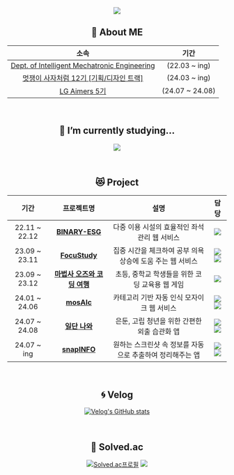 
<div align = "center">
   <img src="https://capsule-render.vercel.app/api?type=waving&color=0:28A0FF,100:0078FF&text=STOPYOON&fontColor=87CEEB&animation=fadeIn">
   
   ## 🧅 About ME <br>
   | 소속 | 기간 | 
   |:---:|:---:|
   | [Dept. of Intelligent Mechatronic Engineering](http://imc.sejong.ac.kr/page/sub2_1) | (22.03 ~ ing) |
   | [멋쟁이 사자처럼 12기 [기획/디자인 트랙]](https://likelion12.simple.ink/) | (24.03 ~ ing) |
   | [LG Aimers 5기](https://www.lgaimers.ai/) | (24.07 ~ 24.08) |

   <br>
   
   ## 🌱 I’m currently studying...
   <p align="center">
     <a href="https://skillicons.dev">
       <img src="https://skillicons.dev/icons?i=c,py,html,css,js,react,figma,ps,unity" />
     </a>
   </p>

   <br>
   
   ## 😻 Project
   
   | 기간 | 프로젝트명 | 설명 | 담당 | 
   |:---:|:---:|:---:|:---:|
   | 22.11 ~ 22.12 | <b>[BINARY-ESG](https://github.com/LeeJinSoo-BIN/BINARY-ESG)</b> | 다중 이용 시설의 효율적인 좌석 관리 웹 서비스 | <img src="https://img.shields.io/badge/UI/UX design-35637C"> |
   | 23.09 ~ 23.11 | <b>[FocuStudy](https://github.com/TEAM-TETRIS-Web)</b> | 집중 시간을 체크하여 공부 의욕 상승에 도움 주는 웹 서비스 | <img src="https://img.shields.io/badge/Front-35637C">  <img src="https://img.shields.io/badge/UI/UX design-35637C"> |
   | 23.09 ~ 23.12 | <b>[마법사 오즈와 코딩 여행](https://github.com/SejongCodingMate)</b> |  초등, 중학교 학생들을 위한 코딩 교육용 웹 게임 | <img src="https://img.shields.io/badge/UI/UX design-35637C">
   | 24.01 ~ 24.06 | <b>[mosAIc](https://github.com/23-2-WINTER-PROJECT)</b> | 카테고리 기반 자동 인식 모자이크 웹 서비스 | <img src="https://img.shields.io/badge/Front-35637C"> <img src="https://img.shields.io/badge/UI/UX design-35637C"> |
   | 24.07 ~ 24.08 | <b>[일단 나와](https://github.com/LIKELIONTON-2024)</b> | 은둔, 고립 청년을 위한 간편한 외출 습관화 앱 | <img src="https://img.shields.io/badge/PM-35637C"> <img src="https://img.shields.io/badge/UI/UX design-35637C"> |
   | 24.07 ~ ing | <b>[snapINFO](https://github.com/just-stopyoon/snapINFO-Front-end)</b> | 원하는 스크린샷 속 정보를 자동으로 추출하여 정리해주는 앱 | <img src="https://img.shields.io/badge/Front-35637C"> <img src="https://img.shields.io/badge/UI/UX design-35637C"> |

   
   <br>
   
   ## 🌀 Velog
   [![Velog's GitHub stats](https://velog-readme-stats.vercel.app/api?name=just-stopyoon)]((https://velog.io/@just-stopyoon))
   
   <br>
   
   ## 💫 Solved.ac
   [![Solved.ac프로필](http://mazassumnida.wtf/api/v2/generate_badge?boj=stopyoon )](https://solved.ac/stopyoon)
   <a href="https://solved.ac/stopyoon"><img src="http://mazandi.herokuapp.com/api?handle=stopyoon&theme=warm"/></a>
</div>
